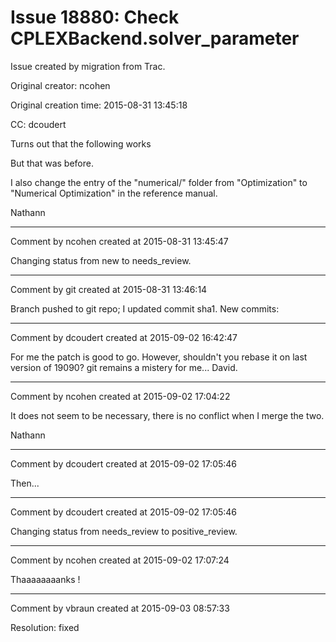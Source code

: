 # Issue 18880: Check CPLEXBackend.solver_parameter

Issue created by migration from Trac.

Original creator: ncohen

Original creation time: 2015-08-31 13:45:18

CC:  dcoudert

Turns out that the following works

But that was before.

I also change the entry of the "numerical/" folder from "Optimization" to "Numerical Optimization" in the reference manual.

Nathann


---

Comment by ncohen created at 2015-08-31 13:45:47

Changing status from new to needs_review.


---

Comment by git created at 2015-08-31 13:46:14

Branch pushed to git repo; I updated commit sha1. New commits:


---

Comment by dcoudert created at 2015-09-02 16:42:47

For me the patch is good to go. However, shouldn't you rebase it on last version of 19090?
git remains a mistery for me...
David.


---

Comment by ncohen created at 2015-09-02 17:04:22

It does not seem to be necessary, there is no conflict when I merge the two.

Nathann


---

Comment by dcoudert created at 2015-09-02 17:05:46

Then...


---

Comment by dcoudert created at 2015-09-02 17:05:46

Changing status from needs_review to positive_review.


---

Comment by ncohen created at 2015-09-02 17:07:24

Thaaaaaaaanks !


---

Comment by vbraun created at 2015-09-03 08:57:33

Resolution: fixed
